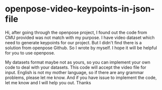 # openpose-video-keypoints-in-json-file
Hi, after going through the openpose project, I found out the code from CMU provided was not match with my purpose.
I have video dataset which need to generate keypoints for our project. But I didn't find there is a solution from openpose Github.
So I wrote by myself. I hope it will be helpful for you to use openpose.

My datasets format maybe not as yours, so you can implement your own code to deal with your datasets.
This code will accept the video file for input. 
English is not my mother language, so if there are any grammar problems, please let me know.
And if you have issue to implement the code, let me know and I will help you out. Thanks
